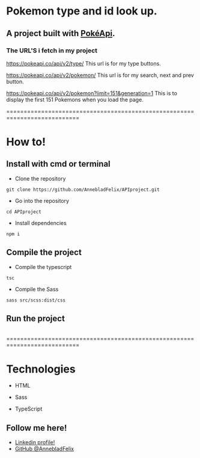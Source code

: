 # **Pokemon type and id look up.**

## A project built with [PokéApi](https://pokeapi.co/).

### The URL'S i fetch in my project
https://pokeapi.co/api/v2/type/ This url is for my type buttons.

https://pokeapi.co/api/v2/pokemon/ This url is for my search, next and prev button.

https://pokeapi.co/api/v2/pokemon?limit=151&generation=1 This is to display the first 151 Pokemons when you load the page.

===========================================================================

# How to!

## Install with cmd or terminal

 - Clone the repository
```
git clone https://github.com/AnnebladFelix/APIproject.git
```
 - Go into the repository
```
cd APIproject
```
 - Install dependencies
```
npm i
```

## Compile the project

 - Compile the typescript
```
tsc
```
 - Compile the Sass
``` 
sass src/scss:dist/css
```

## Run the project

```

```
===========================================================================

# Technologies

- HTML

- Sass

- TypeScript

## Follow me here!
- [Linkedin profile!](https://www.linkedin.com/in/felix-anneblad-608522160/)
- [GitHub @AnnebladFelix](https://github.com/AnnebladFelix)